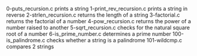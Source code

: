 0-puts_recursion.c prints a string
1-print_rev_recursion.c prints a string in reverse
2-strlen_recursion.c returns the length of a string
3-factorial.c returns the factorial of a number
4-pow_recursion.c returns the power of a number raised to another
5-sqrt_recursion.c checks for the natural square root of a number
6-is_prime_number.c determines a prime number
100-is_palindrome.c checks whether a string is a palindrome
101-wildcmp.c compares 2 strings
